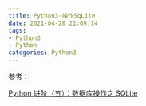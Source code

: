 ```yaml
---
title: Python3-操作SqLite
date: 2021-04-28 21:09:14
tags:
- Python3
- Python
categories: Python3
---
```









参考：

[Python 进阶（五）：数据库操作之 SQLite](https://ityard.blog.csdn.net/article/details/104338259)